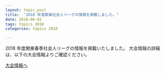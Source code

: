 ```yaml
---
layout: topic_post
title:  "2018 年度関東社会人リーグの情報を掲載しました。"
date: 2018-06-01
tags: topics 2018
categories: topics 2018

---
```


2018 年度関東春季社会人リーグの情報を掲載いたしました。
大会情報の詳細は、以下の大会情報よりご確認ください。

<a class="btn btn-primary btn-sm" href="{{ site.baseurl }}/competition_info-2018.html">大会情報へ</a>
